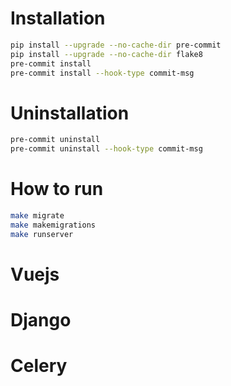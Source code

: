 # Installation

```bash
pip install --upgrade --no-cache-dir pre-commit
pip install --upgrade --no-cache-dir flake8
pre-commit install
pre-commit install --hook-type commit-msg
```

# Uninstallation

```bash
pre-commit uninstall
pre-commit uninstall --hook-type commit-msg
```

# How to run

```bash
make migrate
make makemigrations
make runserver
```

# Vuejs

# Django

# Celery
